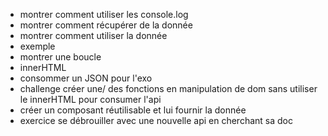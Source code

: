 - montrer comment utiliser les console.log
- montrer comment récupérer de la donnée
- montrer comment utiliser la donnée
- exemple
- montrer une boucle 
- innerHTML
- consommer un JSON pour l'exo
- challenge créer une/ des fonctions en manipulation de dom sans utiliser le innerHTML pour consumer l'api
- créer un composant réutilisable et lui fournir la donnée
- exercice se débrouiller avec une nouvelle api en cherchant sa doc
 